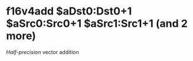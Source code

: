 # f16v4add $aDst0:Dst0+1 $aSrc0:Src0+1 $aSrc1:Src1+1 (and 2 more)

*Half-precision* vector addition
